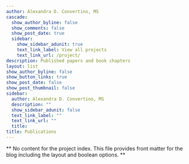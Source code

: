 ```yaml
---
author: Alexandra D. Convertino, MS
cascade:
  show_author_byline: false
  show_comments: false
  show_post_date: true
  sidebar:
    show_sidebar_adunit: true
    text_link_label: View all projects
    text_link_url: /project/
description: Published papers and book chapters
layout: list
show_author_byline: false
show_button_links: true
show_post_date: false
show_post_thumbnail: false
sidebar:
  author: Alexandra D. Convertino, MS
  description: ""
  show_sidebar_adunit: false
  text_link_label: ""
  text_link_url: ""
  title: 
title: Publications
---
```


** No content for the project index. This file provides front matter for the blog including the layout and boolean options. **
